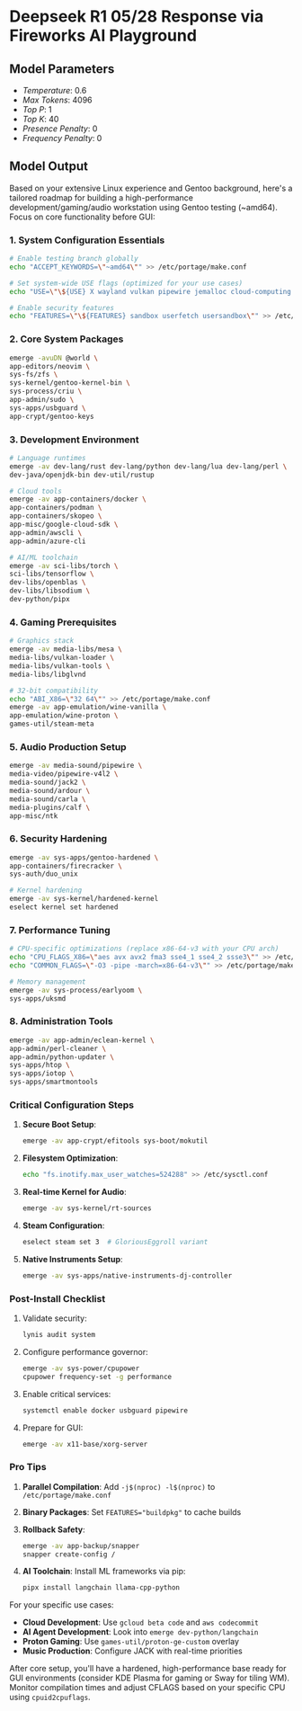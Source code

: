 # Deepseek R1 05/28 Response via Fireworks AI Playground

## Model Parameters

- *Temperature*: 0.6
- *Max Tokens*: 4096
- *Top P*: 1
- *Top K*: 40
- *Presence Penalty*: 0
- *Frequency Penalty*: 0

## Model Output

Based on your extensive Linux experience and Gentoo background, here's a tailored roadmap for building a high-performance development/gaming/audio workstation using Gentoo testing (~amd64). Focus on core functionality before GUI:

### 1. System Configuration Essentials
```bash
# Enable testing branch globally
echo "ACCEPT_KEYWORDS=\"~amd64\"" >> /etc/portage/make.conf

# Set system-wide USE flags (optimized for your use cases)
echo "USE=\"\${USE} X wayland vulkan pipewire jemalloc cloud-computing llvm lto\"" >> /etc/portage/make.conf

# Enable security features
echo "FEATURES=\"\${FEATURES} sandbox userfetch usersandbox\"" >> /etc/portage/make.conf
```

### 2. Core System Packages
```bash
emerge -avuDN @world \
app-editors/neovim \
sys-fs/zfs \
sys-kernel/gentoo-kernel-bin \
sys-process/criu \
app-admin/sudo \
sys-apps/usbguard \
app-crypt/gentoo-keys
```

### 3. Development Environment
```bash
# Language runtimes
emerge -av dev-lang/rust dev-lang/python dev-lang/lua dev-lang/perl \
dev-java/openjdk-bin dev-util/rustup

# Cloud tools
emerge -av app-containers/docker \
app-containers/podman \
app-containers/skopeo \
app-misc/google-cloud-sdk \
app-admin/awscli \
app-admin/azure-cli

# AI/ML toolchain
emerge -av sci-libs/torch \
sci-libs/tensorflow \
dev-libs/openblas \
dev-libs/libsodium \
dev-python/pipx
```

### 4. Gaming Prerequisites
```bash
# Graphics stack
emerge -av media-libs/mesa \
media-libs/vulkan-loader \
media-libs/vulkan-tools \
media-libs/libglvnd

# 32-bit compatibility
echo "ABI_X86=\"32 64\"" >> /etc/portage/make.conf
emerge -av app-emulation/wine-vanilla \
app-emulation/wine-proton \
games-util/steam-meta
```

### 5. Audio Production Setup
```bash
emerge -av media-sound/pipewire \
media-video/pipewire-v4l2 \
media-sound/jack2 \
media-sound/ardour \
media-sound/carla \
media-plugins/calf \
app-misc/ntk
```

### 6. Security Hardening
```bash
emerge -av sys-apps/gentoo-hardened \
app-containers/firecracker \
sys-auth/duo_unix

# Kernel hardening
emerge -av sys-kernel/hardened-kernel
eselect kernel set hardened
```

### 7. Performance Tuning
```bash
# CPU-specific optimizations (replace x86-64-v3 with your CPU arch)
echo "CPU_FLAGS_X86=\"aes avx avx2 fma3 sse4_1 sse4_2 ssse3\"" >> /etc/portage/make.conf
echo "COMMON_FLAGS=\"-O3 -pipe -march=x86-64-v3\"" >> /etc/portage/make.conf

# Memory management
emerge -av sys-process/earlyoom \
sys-apps/uksmd
```

### 8. Administration Tools
```bash
emerge -av app-admin/eclean-kernel \
app-admin/perl-cleaner \
app-admin/python-updater \
sys-apps/htop \
sys-apps/iotop \
sys-apps/smartmontools
```

### Critical Configuration Steps
1. **Secure Boot Setup**:
   ```bash
   emerge -av app-crypt/efitools sys-boot/mokutil
   ```

2. **Filesystem Optimization**:
   ```bash
   echo "fs.inotify.max_user_watches=524288" >> /etc/sysctl.conf
   ```

3. **Real-time Kernel for Audio**:
   ```bash
   emerge -av sys-kernel/rt-sources
   ```

4. **Steam Configuration**:
   ```bash
   eselect steam set 3  # GloriousEggroll variant
   ```

5. **Native Instruments Setup**:
   ```bash
   emerge -av sys-apps/native-instruments-dj-controller
   ```

### Post-Install Checklist
1. Validate security:
   ```bash
   lynis audit system
   ```

2. Configure performance governor:
   ```bash
   emerge -av sys-power/cpupower
   cpupower frequency-set -g performance
   ```

3. Enable critical services:
   ```bash
   systemctl enable docker usbguard pipewire
   ```

4. Prepare for GUI:
   ```bash
   emerge -av x11-base/xorg-server
   ```

### Pro Tips
1. **Parallel Compilation**: Add `-j$(nproc) -l$(nproc)` to `/etc/portage/make.conf`
2. **Binary Packages**: Set `FEATURES="buildpkg"` to cache builds
3. **Rollback Safety**:
   ```bash
   emerge -av app-backup/snapper
   snapper create-config /
   ```

4. **AI Toolchain**: Install ML frameworks via pip:
   ```bash
   pipx install langchain llama-cpp-python
   ```

For your specific use cases:
- **Cloud Development**: Use `gcloud beta code` and `aws codecommit`
- **AI Agent Development**: Look into `emerge dev-python/langchain`
- **Proton Gaming**: Use `games-util/proton-ge-custom` overlay
- **Music Production**: Configure JACK with real-time priorities

After core setup, you'll have a hardened, high-performance base ready for GUI environments (consider KDE Plasma for gaming or Sway for tiling WM). Monitor compilation times and adjust CFLAGS based on your specific CPU using `cpuid2cpuflags`.